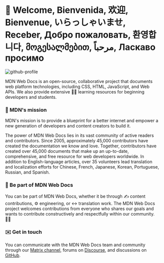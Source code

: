 # 👋 Welcome, Bienvenida, 欢迎, Bienvenue, いらっしゃいませ, Receber, Добро пожаловать, 환영합니다, მოგესალმებით, مرحباً, Ласкаво просимо

![github-profile](https://user-images.githubusercontent.com/10350960/166113119-629295f6-c282-42c9-9379-af2de5ad4338.png)

MDN Web Docs is an open-source, collaborative project that documents web platform technologies, including CSS, HTML, JavaScript, and Web APIs. We also provide extensive 🧑‍🎓 learning resources for beginning developers and students.

### 🙌 MDN's mission

MDN's mission is to provide a blueprint for a better internet and empower a new generation of developers and content creators to build it.

The power of MDN Web Docs lies in its vast community of active readers and contributors. Since 2005, approximately 45,000 contributors have created the documentation we know and love. Together, contributors have created over 45,000 documents that make up an up-to-date, comprehensive, and free resource for web developers worldwide. In addition to English-language articles, over 35 volunteers lead translation and localization efforts for Chinese, French, Japanese, Korean, Portuguese, Russian, and Spanish.

### 🤝 Be part of MDN Web Docs
You can be part of MDN Web Docs, whether it be through ✍️ content contributions, ⚙️ engineering, or ↔️ translation work. The MDN Web Docs project welcomes contributions from everyone who shares our goals and wants to contribute constructively and respectfully within our community. 🧘‍♂️

### ✉️ Get in touch
You can communicate with the MDN Web Docs team and community through our [Matrix channel](https://wiki.mozilla.org/Matrix), forums on [Discourse](https://discourse.mozilla.org/c/mdn/236), and discussions on [GitHub](https://github.com/mdn/mdn-community/discussions).
